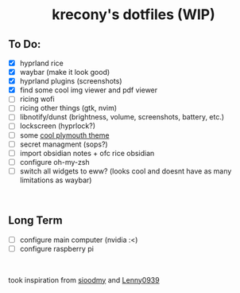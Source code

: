 <h1 align="center">krecony's dotfiles (WIP) <br> </h1>

## To Do:
- [x] hyprland rice
- [x] waybar (make it look good)
- [x] hyprland plugins (screenshots)
- [x] find some cool img viewer and pdf viewer
- [ ] ricing wofi
- [ ] ricing other things (gtk, nvim)
- [ ] libnotify/dunst (brightness, volume, screenshots, battery, etc.)
- [ ] lockscreen (hyprlock?)
- [ ] some [cool plymouth theme](https://raw.githubusercontent.com/adi1090x/files/master/plymouth-themes/previews/53.gif)
- [ ] secret managment (sops?)
- [ ] import obsidian notes + ofc rice obsidian
- [ ] configure oh-my-zsh
- [ ] switch all widgets to eww? (looks cool and doesnt have as many limitations as waybar)

<br>

## Long Term
- [ ] configure main computer (nvidia :<)
- [ ] configure raspberry pi

<br>

took inspiration from [sioodmy](https://github.com/sioodmy/dotfiles) and [Lenny0939](https://github.com/Lenny0939/Nix-Config)
